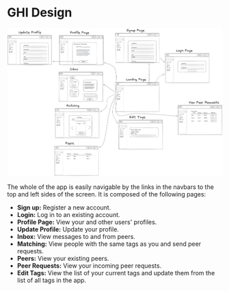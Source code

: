 # GHI Design

![Thrive Together Wireframes](.\images\thrivetogether_wireframes.png)

The whole of the app is easily navigable by the links in the navbars to the top and left sides of the screen. It is composed of the following pages:

- **Sign up:** Register a new account.
- **Login:** Log in to an existing account.
- **Profile Page:** View your and other users' profiles.
- **Update Profile:** Update your profile.
- **Inbox:** View messages to and from peers.
- **Matching:** View people with the same tags as you and send peer requests.
- **Peers:** View your existing peers.
- **Peer Requests:** View your incoming peer requests.
- **Edit Tags:** View the list of your current tags and update them from the list of all tags in the app.
